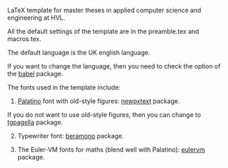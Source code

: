 
LaTeX template for master theses in applied computer science and engineering at HVL. 

All the default settings of the template are in the preamble.tex and macros.tex.

The default language is the UK english language. 

If you want to change the language, then you need to check the option of the [babel](https://ctan.org/pkg/babel?lang=en) package.

The fonts used in the template include:

1. [Palatino](https://en.wikipedia.org/wiki/Palatino#Palatino) font with old-style figures: [newpxtext](https://ctan.org/pkg/newpx?lang=en) package.

If you do not want to use old-style figures, then you can change to [tgpagella](https://tug.org/FontCatalogue/texgyrepagella/) package.

2. Typewriter font: [beramono](https://tug.org/FontCatalogue/beramono/) package.

3. The Euler-VM fonts for maths (blend well with Palatino): [eulervm](http://ftp.riken.jp/tex-archive/fonts/eulervm/doc/latex/eulervm/eulervm.pdf) package. 

